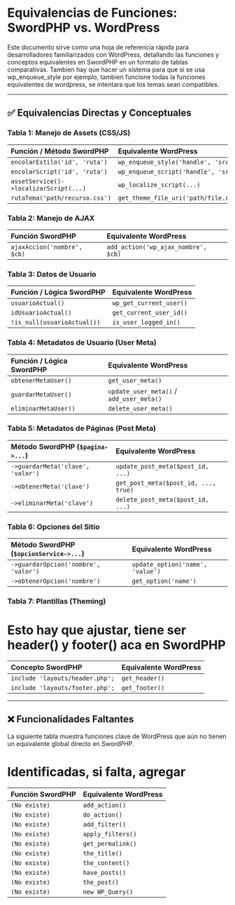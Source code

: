 # Equivalencias de Funciones: SwordPHP vs. WordPress

Este documento sirve como una hoja de referencia rápida para desarrolladores familiarizados con WordPress, detallando las funciones y conceptos equivalentes en SwordPHP en un formato de tablas comparativas. Tambien hay que hacer un sistema para que si se usa wp_enqueue_style por ejemplo, tambien funcione todas la funciones equivalentes de wordpress, se intentara que los temas sean compatibles.

---

## ✅ Equivalencias Directas y Conceptuales

### Tabla 1: Manejo de Assets (CSS/JS)

| Función / Método SwordPHP              | Equivalente WordPress                 |
| :------------------------------------- | :------------------------------------ |
| `encolarEstilo('id', 'ruta')`          | `wp_enqueue_style('handle', 'src')`   |
| `encolarScript('id', 'ruta')`          | `wp_enqueue_script('handle', 'src')`  |
| `assetService()->localizarScript(...)` | `wp_localize_script(...)`             |
| `rutaTema('path/recurso.css')`         | `get_theme_file_uri('path/file.css')` |

### Tabla 2: Manejo de AJAX

| Función SwordPHP            | Equivalente WordPress               |
| :-------------------------- | :---------------------------------- |
| `ajaxAccion('nombre', $cb)` | `add_action('wp_ajax_nombre', $cb)` |

### Tabla 3: Datos de Usuario

| Función / Lógica SwordPHP   | Equivalente WordPress   |
| :-------------------------- | :---------------------- |
| `usuarioActual()`           | `wp_get_current_user()` |
| `idUsuarioActual()`         | `get_current_user_id()` |
| `!is_null(usuarioActual())` | `is_user_logged_in()`   |

### Tabla 4: Metadatos de Usuario (User Meta)

| Función / Lógica SwordPHP | Equivalente WordPress                    |
| :------------------------ | :--------------------------------------- |
| `obtenerMetaUser()`       | `get_user_meta()`                        |
| `guardarMetaUser()`       | `update_user_meta()` / `add_user_meta()` |
| `eliminarMetaUser()`      | `delete_user_meta()`                     |

### Tabla 5: Metadatos de Páginas (Post Meta)

| Método SwordPHP (`$pagina->...`)  | Equivalente WordPress                |
| :-------------------------------- | :----------------------------------- |
| `->guardarMeta('clave', 'valor')` | `update_post_meta($post_id, ...)`    |
| `->obtenerMeta('clave')`          | `get_post_meta($post_id, ..., true)` |
| `->eliminarMeta('clave')`         | `delete_post_meta($post_id, ...)`    |

### Tabla 6: Opciones del Sitio

| Método SwordPHP (`$opcionService->...`) | Equivalente WordPress            |
| :-------------------------------------- | :------------------------------- |
| `->guardarOpcion('nombre', 'valor')`    | `update_option('name', 'value')` |
| `->obtenerOpcion('nombre')`             | `get_option('name')`             |

### Tabla 7: Plantillas (Theming)

# Esto hay que ajustar, tiene ser header() y footer() aca en SwordPHP

| Concepto SwordPHP               | Equivalente WordPress |
| :------------------------------ | :-------------------- |
| `include 'layouts/header.php';` | `get_header()`        |
| `include 'layouts/footer.php';` | `get_footer()`        |

---

## ❌ Funcionalidades Faltantes

La siguiente tabla muestra funciones clave de WordPress que aún no tienen un equivalente global directo en SwordPHP.

# Identificadas, si falta, agregar

| Función SwordPHP | Equivalente WordPress |
| :--------------- | :-------------------- |
| `(No existe)`    | `add_action()`        |
| `(No existe)`    | `do_action()`         |
| `(No existe)`    | `add_filter()`        |
| `(No existe)`    | `apply_filters()`     |
| `(No existe)`    | `get_permalink()`     |
| `(No existe)`    | `the_title()`         |
| `(No existe)`    | `the_content()`       |
| `(No existe)`    | `have_posts()`        |
| `(No existe)`    | `the_post()`          |
| `(No existe)`    | `new WP_Query()`      |
